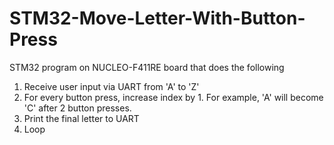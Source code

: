 # STM32-Move-Letter-With-Button-Press

STM32 program on NUCLEO-F411RE board that does the following

1. Receive user input via UART from 'A' to 'Z'
2. For every button press, increase index by 1. For example, 'A' will become 'C' after 2 button presses.
3. Print the final letter to UART
4. Loop
